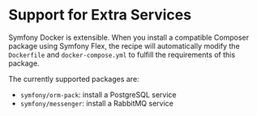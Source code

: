 # Support for Extra Services

Symfony Docker is extensible. When you install a compatible Composer package using Symfony Flex,
the recipe will automatically modify the `Dockerfile` and `docker-compose.yml` to fulfill the requirements of this package.

The currently supported packages are:

* `symfony/orm-pack`: install a PostgreSQL service
* `symfony/messenger`: install a RabbitMQ service
